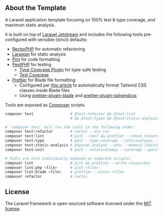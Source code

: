 ## About the Template

A Laravel application template focusing on 100% test & type coverage, and maximum static analysis.

It is built on top of [Laravel Jetstream](https://github.com/laravel/jetstream) and includes the following tools pre-configured with sensible (strict) defaults:

- [RectorPHP](https://github.com/rectorphp/rector) for automatic refactoring
- [Larastan](https://github.com/nunomaduro/larastan) for static analysis
- [Pint](https://github.com/laravel/pint) for code formatting
- [PestPHP](https://pestphp.com) for testing
    - [Type Coverage Plugin](https://github.com/pestphp/pest-plugin-type-coverage) for type-safe testing
    - [Test Coverage](https://pestphp.com/docs/test-coverage)
- [Prettier](https://prettier.io) for Blade file formatting
    - Configured per [this article](https://mattstauffer.com/blog/how-to-set-up-prettier-on-a-laravel-app-to-lint-tailwind-class-order-and-more/) to automatically format Tailwind CSS classes inside Blade files
    - Using [prettier-plugin-blade](https://www.npmjs.com/package/prettier-plugin-blade) and [prettier-plugin-tailwindcss](https://github.com/tailwindlabs/prettier-plugin-tailwindcss)

Tools are exposed as [Composer](https://getcomposer.org/) scripts.

```bash
composer test                 # @test:refactor && @test:lint
                              # && @test:types && @test:static-analysis && @test:unit

# `composer test` will run the tools in the following order:
composer test:refactor        # rector --dry-run
composer test:lint            # pint --test && prettier --check resources/
composer test:type            # pest --type-coverage --colors=always --memory-limit=512M --min=100
composer test:static-analysis # phpstan analyse --ansi --memory-limit=512M
composer test:unit            # pest --colors=always --coverage --parallel --min=100

# Tools are also individually exposed as separate scripts:
composer lint                 # pint && prettier --write resources/
composer lint:php <file>      # pint <file>
composer lint:blade <file>    # prettier --write <file>
composer refactor             # rector
```

## License

The Laravel framework is open-sourced software licensed under the [MIT license](https://opensource.org/licenses/MIT).
